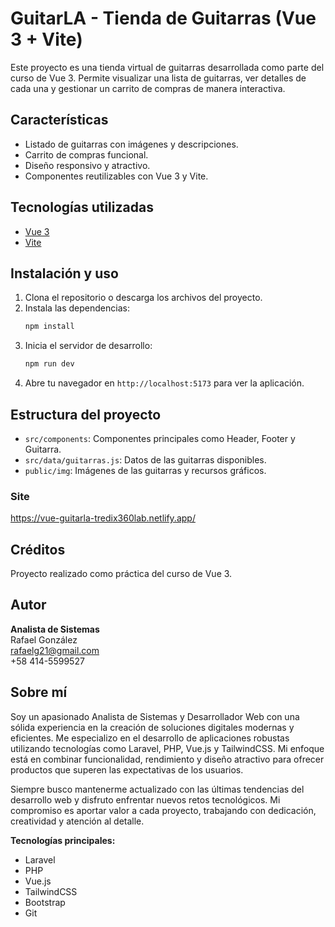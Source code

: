 
# GuitarLA - Tienda de Guitarras (Vue 3 + Vite)

Este proyecto es una tienda virtual de guitarras desarrollada como parte del curso de Vue 3. Permite visualizar una lista de guitarras, ver detalles de cada una y gestionar un carrito de compras de manera interactiva.

## Características
- Listado de guitarras con imágenes y descripciones.
- Carrito de compras funcional.
- Diseño responsivo y atractivo.
- Componentes reutilizables con Vue 3 y Vite.

## Tecnologías utilizadas
- [Vue 3](https://vuejs.org/)
- [Vite](https://vitejs.dev/)

## Instalación y uso
1. Clona el repositorio o descarga los archivos del proyecto.
2. Instala las dependencias:
   ```bash
   npm install
   ```
3. Inicia el servidor de desarrollo:
   ```bash
   npm run dev
   ```
4. Abre tu navegador en `http://localhost:5173` para ver la aplicación.

## Estructura del proyecto
- `src/components`: Componentes principales como Header, Footer y Guitarra.
- `src/data/guitarras.js`: Datos de las guitarras disponibles.
- `public/img`: Imágenes de las guitarras y recursos gráficos.

### Site
https://vue-guitarla-tredix360lab.netlify.app/

## Créditos
Proyecto realizado como práctica del curso de Vue 3.

## Autor
**Analista de Sistemas**  
Rafael González  
rafaelg21@gmail.com  
+58 414-5599527

## Sobre mí
Soy un apasionado Analista de Sistemas y Desarrollador Web con una sólida experiencia en la creación de soluciones digitales modernas y eficientes. Me especializo en el desarrollo de aplicaciones robustas utilizando tecnologías como Laravel, PHP, Vue.js y TailwindCSS. Mi enfoque está en combinar funcionalidad, rendimiento y diseño atractivo para ofrecer productos que superen las expectativas de los usuarios.

Siempre busco mantenerme actualizado con las últimas tendencias del desarrollo web y disfruto enfrentar nuevos retos tecnológicos. Mi compromiso es aportar valor a cada proyecto, trabajando con dedicación, creatividad y atención al detalle.

**Tecnologías principales:**
- Laravel
- PHP
- Vue.js
- TailwindCSS
- Bootstrap 
- Git
